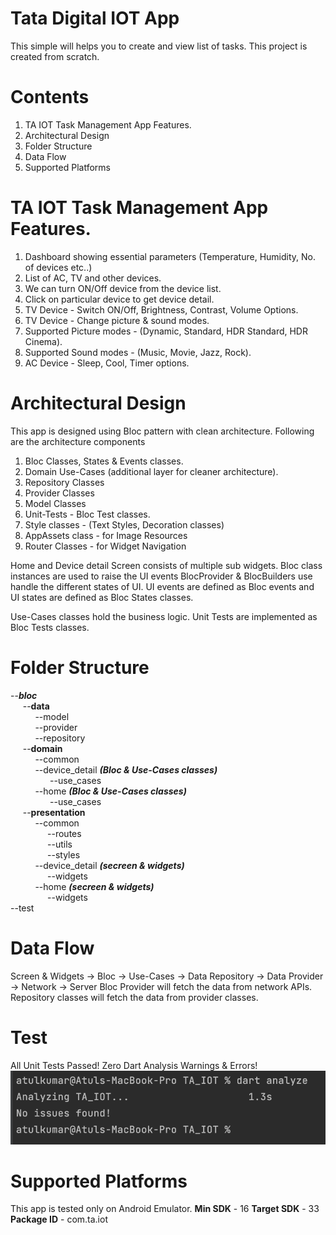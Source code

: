 # Tata Digital IOT App

This simple will helps you to create and view list of tasks. This project is created from scratch.

# Contents
1. TA IOT Task Management App Features.
2. Architectural Design
3. Folder Structure
4. Data Flow
6. Supported Platforms

# TA IOT Task Management App Features.
1. Dashboard showing essential parameters (Temperature, Humidity, No. of devices etc..)
2. List of AC, TV and other devices.
3. We can turn ON/Off device from the device list.
4. Click on particular device to get device detail.
5. TV Device - Switch ON/Off, Brightness, Contrast, Volume Options.
6. TV Device - Change picture & sound modes. 
7. Supported Picture modes - (Dynamic, Standard, HDR Standard, HDR Cinema).
8. Supported Sound modes - (Music, Movie, Jazz, Rock).
9. AC Device - Sleep, Cool, Timer options.


# Architectural Design
This app is designed using Bloc pattern with clean architecture. Following are the architecture components
1. Bloc Classes, States & Events classes.
2. Domain Use-Cases (additional layer for cleaner architecture).
3. Repository Classes
4. Provider Classes
5. Model Classes
6. Unit-Tests - Bloc Test classes.
7. Style classes - (Text Styles, Decoration classes)
8. AppAssets class - for Image Resources
9. Router Classes - for Widget Navigation

Home and Device detail Screen consists of multiple sub widgets. Bloc class instances are used to raise the UI events
BlocProvider & BlocBuilders use handle the different states of UI. UI events are defined as Bloc events and UI states are defined as Bloc States
classes. 

Use-Cases classes hold the business logic. Unit Tests are implemented as Bloc Tests classes.

# Folder Structure
--***bloc***\
$~~~~~$--**data**\
$~~~~~~~~~~$--model\
$~~~~~~~~~~$--provider\
$~~~~~~~~~~$--repository\
$~~~~~$--**domain**\
$~~~~~~~~~~$--common\
$~~~~~~~~~~$--device_detail _**(Bloc & Use-Cases classes)**_\
$~~~~~~~~~~~~~~~~$--use_cases\
$~~~~~~~~~~$--home _**(Bloc & Use-Cases classes)**_\
$~~~~~~~~~~~~~~~~$--use_cases\
$~~~~~$--**presentation**\
$~~~~~~~~~~$--common\
$~~~~~~~~~~~~~~~$--routes\
$~~~~~~~~~~~~~~~$--utils\
$~~~~~~~~~~~~~~~$--styles\
$~~~~~~~~~~$--device_detail _**(secreen & widgets)**_\
$~~~~~~~~~~~~~~~$--widgets\
$~~~~~~~~~~$--home _**(secreen & widgets)**_\
$~~~~~~~~~~~~~~~$--widgets\
--test


# Data Flow
Screen & Widgets -> Bloc -> Use-Cases -> Data Repository -> Data Provider -> Network -> Server
Bloc Provider will fetch the data from network APIs. Repository classes will fetch the data from provider classes.

# Test
All Unit Tests Passed!
Zero Dart Analysis Warnings & Errors!
![](assets/images/dart_analysis.png)

# Supported Platforms
This app is tested only on Android Emulator. 
**Min SDK** - 16
**Target SDK** - 33
**Package ID** - com.ta.iot





